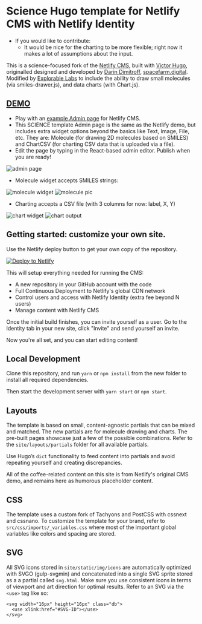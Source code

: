 # Science Hugo template for Netlify CMS with Netlify Identity

* If you would like to contribute:
  * It would be nice for the charting to be more flexible; right now it makes a lot of assumptions about the input.

This is a science-focused fork of the [Netlify CMS](https://github.com/netlify/netlify-cms), built with [Victor Hugo](https://github.com/netlify/victor-hugo), originalled designed and developed by [Darin Dimitroff](http://www.darindimitroff.com/), [spacefarm.digital](https://www.spacefarm.digital). Modified by [Explorable Labs](https://www.explorablelabs.com) to include the ability to draw small molecules (via smiles-drawer.js), and data charts (with Chart.js).

## [DEMO](https://science-cms-demo.netlify.com)
* Play with an [example Admin page](https://cms-demo.netlify.com/#/collections/posts) for Netlify CMS.
* This SCIENCE template Admin page is the same as the Netlify demo, but includes extra widget options beyond the basics like Text, Image, File, etc. They are: Molecule (for drawing 2D molecules based on SMILES) and ChartCSV (for charting CSV data that is uploaded via a file). 
* Edit the page by typing in the React-based admin editor. Publish when you are ready!

![admin page](https://user-images.githubusercontent.com/45920345/56252456-af94a680-606c-11e9-8b2f-610926a2f80e.png)

* Molecule widget accepts SMILES strings:

![molecule widget](https://user-images.githubusercontent.com/45920345/56252021-b6bab500-606a-11e9-8fbd-55ecb1057072.png) 
![molecule pic](https://user-images.githubusercontent.com/45920345/56250202-786dc780-6063-11e9-991d-c0572a5a91c8.png)

* Charting accepts a CSV file (with 3 columns for now: label, X, Y)

![chart widget](https://user-images.githubusercontent.com/45920345/56252160-6d1e9a00-606b-11e9-89c2-e94aa2c6aa4b.png)
![chart output](https://user-images.githubusercontent.com/45920345/56251912-3bf19a00-606a-11e9-8e71-dab8f9a13bdf.png)

## Getting started: customize your own site.

Use the Netlify deploy button to get your own copy of the repository. 

[![Deploy to Netlify](https://www.netlify.com/img/deploy/button.svg)](https://app.netlify.com/start/deploy?repository=https://github.com/explorablelabs/science-cms)

This will setup everything needed for running the CMS:

* A new repository in your GitHub account with the code
* Full Continuous Deployment to Netlify's global CDN network
* Control users and access with Netlify Identity (extra fee beyond N users)
* Manage content with Netlify CMS

Once the initial build finishes, you can invite yourself as a user. Go to the Identity tab in your new site, click "Invite" and send yourself an invite.

Now you're all set, and you can start editing content!

## Local Development

Clone this repository, and run `yarn` or `npm install` from the new folder to install all required dependencies.

Then start the development server with `yarn start` or `npm start`.

## Layouts

The template is based on small, content-agnostic partials that can be mixed and matched. The new partials are for molecule drawing and charts. The pre-built pages showcase just a few of the possible combinations. Refer to the `site/layouts/partials` folder for all available partials.

Use Hugo’s `dict` functionality to feed content into partials and avoid repeating yourself and creating discrepancies.

All of the coffee-related content on this site is from Netlify's original CMS demo, and remains here as humorous placeholder content.

## CSS

The template uses a custom fork of Tachyons and PostCSS with cssnext and cssnano. To customize the template for your brand, refer to `src/css/imports/_variables.css` where most of the important global variables like colors and spacing are stored.

## SVG

All SVG icons stored in `site/static/img/icons` are automatically optimized with SVGO (gulp-svgmin) and concatenated into a single SVG sprite stored as a a partial called `svg.html`. Make sure you use consistent icons in terms of viewport and art direction for optimal results. Refer to an SVG via the `<use>` tag like so:

```
<svg width="16px" height="16px" class="db">
  <use xlink:href="#SVG-ID"></use>
</svg>
```

